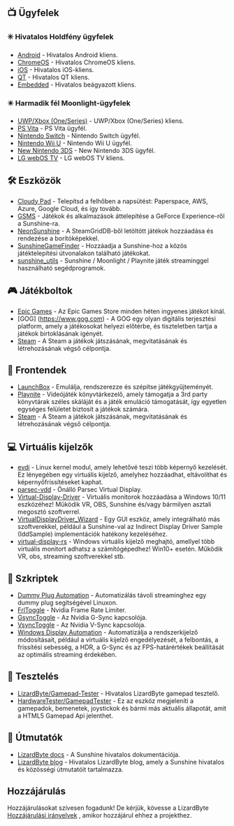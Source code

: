 <!--lint disable awesome-heading awesome-toc double-link-->

<div align="center" style="display: none;">
  <img src="/assets/banner.png" />
  <h1 align="center">Félelmetes napsütés</h1>
  <h4 align="center">Félelmetes Sunshine szkriptek, eszközök, útmutatók és kísérő szoftverek gyűjteménye</h4>
</div>

<div align="center" style="display: none;">
[
  <a href="#-clients">Kliensek</a> -
  <a href="#%EF%B8%8F-tools">Eszközök</a> -
  <a href="#-game-stores">Játékáruházak</a> -
  <a href="#-frontends">Frontendek</a> -
  <a href="#-virtual-displays">Virtuális kijelzők</a> -
  <a href="#-scripts">Szkriptek</a> -
  <a href="#-testing">Tesztelés</a> -
  <a href="#-guides">Útmutatók</a>
]
</div>

## 📺 Ügyfelek

### ✳️ Hivatalos Holdfény ügyfelek

- [Android](https://github.com/moonlight-stream/moonlight-android) - Hivatalos Android kliens.
- [ChromeOS](https://github.com/moonlight-stream/moonlight-chrome) - Hivatalos ChromeOS kliens.
- [iOS](https://github.com/moonlight-stream/moonlight-ios) - Hivatalos iOS-kliens.
- [QT](https://github.com/moonlight-stream/moonlight-qt) - Hivatalos QT kliens.
- [Embedded](https://github.com/moonlight-stream/moonlight-embedded) - Hivatalos beágyazott kliens.

### ✴️ Harmadik fél Moonlight-ügyfelek

- [UWP/Xbox (One/Series)](https://github.com/TheElixZammuto/moonlight-xbox) - UWP/Xbox (One/Series) kliens.
- [PS Vita](https://github.com/xyzz/vita-moonlight) - PS Vita ügyfél.
- [Nintendo Switch](https://github.com/XITRIX/Moonlight-Switch) - Nintendo Switch ügyfél.
- [Nintendo Wii U](https://github.com/GaryOderNichts/moonlight-wiiu) - Nintendo Wii U ügyfél.
- [New Nintendo 3DS](https://github.com/zoeyjodon/moonlight-N3DS) - New Nintendo 3DS ügyfél.
- [LG webOS TV](https://github.com/mariotaku/moonlight-tv) - LG webOS TV kliens.

## 🛠️ Eszközök

- [Cloudy Pad](https://github.com/PierreBeucher/cloudypad) - Telepítsd a felhőben a napsütést: Paperspace, AWS, Azure, Google Cloud, és így tovább.
- [GSMS](https://github.com/LizardByte/GSMS) - Játékok és alkalmazások áttelepítése a GeForce Experience-ről a Sunshine-ra.
- [NeonSunshine](https://github.com/NeonLightning/NeonSunshine) - A SteamGridDB-ből letöltött játékok hozzáadása és rendezése a borítóképekkel.
- [SunshineGameFinder](https://github.com/JMTK/SunshineGameFinder) - Hozzáadja a Sunshine-hoz a közös játéktelepítési útvonalakon található játékokat.
- [sunshine_utils](https://github.com/designer-living/sunshine_utils) - Sunshine / Moonlight / Playnite játék streaminggel használható segédprogramok.

## 🎮 Játékboltok

- [Epic Games](https://www.epicgames.com) - Az Epic Games Store minden héten ingyenes játékot kínál.
- [GOG] (https://www.gog.com) - A GOG egy olyan digitális terjesztési platform, amely a játékosokat helyezi előtérbe, és tiszteletben tartja a játékok birtoklásának igényét.
- [Steam](https://store.steampowered.com) - A Steam a játékok játszásának, megvitatásának és létrehozásának végső célpontja.

## 💠 Frontendek

- [LaunchBox](https://www.launchbox-app.com/) - Emulálja, rendszerezze és szépítse játékgyűjteményét.
- [Playnite](https://github.com/JosefNemec/Playnite) - Videójáték könyvtárkezelő, amely támogatja a 3rd party könyvtárak széles skáláját és a játék emuláció támogatását, így egyetlen egységes felületet biztosít a játékok számára.
- [Steam](https://store.steampowered.com) - A Steam a játékok játszásának, megvitatásának és létrehozásának végső célpontja.

## 💻 Virtuális kijelzők

- [evdi](https://github.com/DisplayLink/evdi) - Linux kernel modul, amely lehetővé teszi több képernyő kezelését. Ez lényegében egy virtuális kijelző, amelyhez hozzáadhat, eltávolíthat és képernyőfrissítéseket kaphat.
- [parsec-vdd](https://github.com/nomi-san/parsec-vdd) - Önálló Parsec Virtual Display.
- [Virtual-Display-Driver](https://github.com/itsmikethetech/Virtual-Display-Driver) - Virtuális monitorok hozzáadása a Windows 10/11 eszközéhez! Működik VR, OBS, Sunshine és/vagy bármilyen asztali megosztó szoftverrel.
- [VirtualDisplayDriver_Wizard](https://github.com/sofmeright/VirtualDisplayDriver_Wizard) - Egy GUI eszköz, amely integrálható más szoftverekkel, például a Sunshine-val az Indirect Display Driver Sample (IddSample) implementációk hatékony kezeléséhez.
- [virtual-display-rs](https://github.com/MolotovCherry/virtual-display-rs) - Windows virtuális kijelző meghajtó, amellyel több virtuális monitort adhatsz a számítógépedhez! Win10+ esetén. Működik VR, obs, streaming szoftverekkel stb.

## 📜 Szkriptek

- [Dummy Plug Automation](https://github.com/XenHat/dummy-plug-automation) - Automatizálás távoli streaminghez egy dummy plug segítségével Linuxon.
- [FrlToggle](https://github.com/FrogTheFrog/frl-toggle) - Nvidia Frame Rate Limiter.
- [GsyncToggle](https://github.com/FrogTheFrog/gsync-toggle) - Az Nvidia G-Sync kapcsolója.
- [VsyncToggle](https://github.com/xanderfrangos/vsync-toggle) - Az Nvidia V-Sync kapcsolója.
- [Windows Display Automation](https://github.com/fehbari/sunshine-scripts) - Automatizálja a rendszerkijelző módosításait, például a virtuális kijelző engedélyezését, a felbontás, a frissítési sebesség, a HDR, a G-Sync és az FPS-határértékek beállítását az optimális streaming érdekében.

## 🧪 Tesztelés

- [LizardByte/Gamepad-Tester](https://app.lizardbyte.dev/gamepad-tester) - Hivatalos LizardByte gamepad tesztelő.
- [HardwareTester/GamepadTester](https://hardwaretester.com/gamepad) - Ez az eszköz megjeleníti a gamepadok, bemenetek, joystickok és bármi más aktuális állapotát, amit a HTML5 Gamepad Api jelenthet.

## 📓 Útmutatók

- [LizardByte docs](https://docs.lizardbyte.dev/projects/sunshine) - A Sunshine hivatalos dokumentációja.
- [LizardByte blog](https://app.lizardbyte.dev/blog) - Hivatalos LizardByte blog, amely a Sunshine hivatalos és közösségi útmutatóit tartalmazza.

## Hozzájárulás

Hozzájárulásokat szívesen fogadunk! De kérjük, kövesse a LizardByte
[Hozzájárulási irányelvek](https://docs.lizardbyte.dev/latest/developers/contributing.html)
, amikor hozzájárul ehhez a projekthez.

